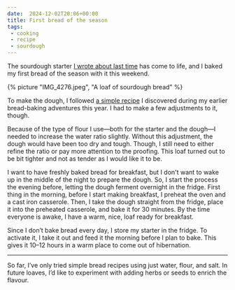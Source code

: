 ```yaml
---
date:  2024-12-02T20:06+00:00
title: First bread of the season
tags:
 - cooking
 - recipe
 - sourdough
---
```


The sourdough starter [I wrote about last time](/blog/2024/11/sourdough-starter/) has come to life, and I baked my first bread of the season with it this weekend.

{% picture "IMG_4276.jpeg", "A loaf of sourdough bread" %}

To make the dough, I followed [a simple recipe](https://www.youtube.com/watch?v=2FVfJTGpXnU) I discovered during my earlier bread-baking adventures this year. I had to make a few adjustments to it, though.

Because of the type of flour I use—both for the starter and the dough—I needed to increase the water ratio slightly. Without this adjustment, the dough would have been too dry and tough. Though, I still need to either refine the ratio or pay more attention to the proofing. This loaf turned out to be bit tighter and not as tender as I would like it to be.

I want to have freshly baked bread for breakfast, but I don't want to wake up in the middle of the night to prepare the dough. So, I start the process the evening before, letting the dough ferment overnight in the fridge. First thing in the morning, before I start making breakfast, I preheat the oven and a cast iron casserole. Then, I take the dough straight from the fridge, place it into the preheated casserole, and bake it for 30 minutes. By the time everyone is awake, I have a warm, nice, loaf ready for breakfast.

Since I don’t bake bread every day, I store my starter in the fridge. To activate it, I take it out and feed it the morning before I plan to bake. This gives it 10–12 hours in a warm place to come out of hibernation.

***

So far, I’ve only tried simple bread recipes using just water, flour, and salt. In future loaves, I’d like to experiment with adding herbs or seeds to enrich the flavour.
